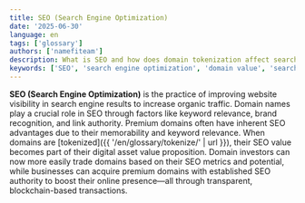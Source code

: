 ```yaml
---
title: SEO (Search Engine Optimization)
date: '2025-06-30'
language: en
tags: ['glossary']
authors: ['namefiteam']
description: What is SEO and how does domain tokenization affect search optimization?
keywords: ['SEO', 'search engine optimization', 'domain value', 'search rankings', 'digital marketing']
---
```


**SEO (Search Engine Optimization)** is the practice of improving website visibility in search engine results to increase organic traffic. Domain names play a crucial role in SEO through factors like keyword relevance, brand recognition, and link authority. Premium domains often have inherent SEO advantages due to their memorability and keyword relevance. When domains are [tokenized]({{ '/en/glossary/tokenize/' | url }}), their SEO value becomes part of their digital asset value proposition. Domain investors can now more easily trade domains based on their SEO metrics and potential, while businesses can acquire premium domains with established SEO authority to boost their online presence—all through transparent, blockchain-based transactions.